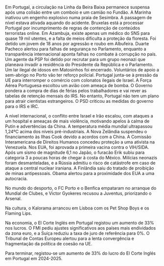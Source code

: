 Em Portugal, a circulação na Linha da Beira Baixa permanece suspensa após uma colisão entre um comboio e um camião no Fundão. A Marinha inativou um engenho explosivo numa praia de Sesimbra. A passagem de nível estava ativada aquando do acidente. Bruxelas está a processar Portugal por incumprimento de regras de contenção de conteúdos terroristas online. Em Azambuja, existe apenas um médico do SNS para quase 19 mil utentes, e a falta de meios dificulta a proteção da floresta. Foi detido um jovem de 18 anos por agressão e roubo em Albufeira. Duarte Pacheco alertou para falhas de segurança no Parlamento, enquanto a transparência internacional aponta falhas no combate à corrupção no país. Um agente da PSP foi detido por recrutar para um grupo neonazi que planeava invadir a residência do Presidente da República e o Parlamento. Um lar ilegal de idosos em Matosinhos foi encerrado. Voluntários de apoio a sem-abrigo no Porto vão ter reforço policial. Portugal junta-se à pressão da UE para interromper o comércio com colonatos ilegais de Israel. A Força Aérea Portuguesa escoltou um avião com ameaça de bomba. O Governo pondera a compra de dias de férias pelos trabalhadores e vai rever as tabelas de retenção mensais do IRS. No entanto, Portugal não tem um plano para atrair cientistas estrangeiros. O PSD criticou as medidas do governo para o IRS e IRC.

A nível internacional, o conflito entre Israel e Irão escalou, com ataques a um hospital e ameaças de mais violência, motivando apelos à calma de Putin e advertências da China. A temperatura média mundial ultrapassou 1,24ºC acima dos níveis pré-industriais. A Nova Zelândia suspendeu o financiamento às Ilhas Cook devido a acordos com a China. A Comissão Interamericana de Direitos Humanos concedeu proteção a uma ativista na Venezuela. Nos EUA, foi aprovada a primeira vacina contra o VIH/SIDA. Após um sismo de magnitude 6,1 no Japão, o furacão Erik subiu para categoria 3 a poucas horas de chegar à costa do México. Milícias neonazis foram desmanteladas, e a Rússia admitiu o risco de catástrofe em caso de ataque a central nuclear iraniana. A Finlândia saiu do tratado de proibição de minas antipessoais. Obama alertou para a proximidade dos EUA a uma autocracia.

No mundo do desporto, o FC Porto e o Benfica empataram no arranque do Mundial de Clubes, e Victor Gyokeres recusou a Juventus, priorizando o Arsenal.

Na cultura, o Kalorama arrancou em Lisboa com os Pet Shop Boys e os Flaming Lips.

Na economia, o El Corte Inglés em Portugal registou um aumento de 33% nos lucros. O FMI pediu ajustes significativos aos países mais endividados da zona euro, e a Suíça reduziu a taxa de juro de referência para 0%. O Tribunal de Contas Europeu alertou para a lenta convergência e fragmentação da política de coesão na UE.

Para terminar, registou-se um aumento de 33% do lucro do El Corte Inglés em Portugal em 2024-2025.